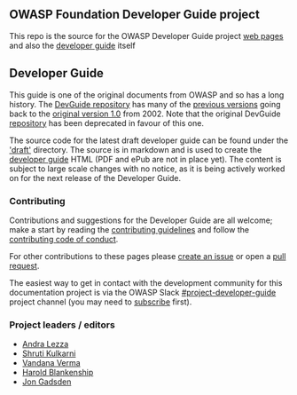 ## OWASP Foundation Developer Guide project

This repo is the source for the OWASP Developer Guide project [web pages][pages]
and also the [developer guide][draftGuide] itself

## Developer Guide

This guide is one of the original documents from OWASP and so has a long history.
The [DevGuide repository][devGuide] has many of the [previous versions][versions]
going back to the [original version 1.0][original] from 2002.
Note that the original DevGuide [repository][DevGuide] has been deprecated in favour of this one.

The source code for the latest draft developer guide can be found under the ['draft'][draft] directory.
The source is in markdown and is used to create the [developer guide][draft] HTML (PDF and ePub are not in place yet).
The content is subject to large scale changes with no notice,
as it is being actively worked on for the next release of the Developer Guide.

### Contributing

Contributions and suggestions for the Developer Guide are all welcome;
make a start by reading the [contributing guidelines][guide] and follow the [contributing code of conduct][conduct].

For other contributions to these pages please [create an issue][issues] or open a [pull request][request].

The easiest way to get in contact with the development community for this documentation project
is via the OWASP Slack [#project-developer-guide][project] project channel
(you may need to [subscribe](https://owasp.org/slack/invite) first).

### Project leaders / editors

* [Andra Lezza](mailto:andra.lezza@owasp.org)
* [Shruti Kulkarni](mailto:shruti.kulkarni@owasp.org)
* [Vandana Verma](vandana.verma@owasp.org)
* [Harold Blankenship](mailto:harold.blankenship@owasp.org)
* [Jon Gadsden](mailto:jon.gadsden@owasp.org)

[conduct]: code_of_conduct.md
[guide]: contributing.md
[devGuide]: https://github.com/OWASP/DevGuide
[draft]: draft
[draftGuide]: https://owasp.org/www-project-developer-guide/draft/
[issues]: https://github.com/OWASP/www-project-developer-guide/issues/new/choose
[original]: https://github.com/OWASP/DevGuide/blob/1d24d140de3724b6f95655e53b8d0cc6689fbfd8/DevGuide1.0/OWASPBuildingSecureWebApplicationsAndWebServices-V1.0.pdf
[pages]: https://owasp.org/www-project-developer-guide/
[project]: https://owasp.slack.com/messages/C04QN6CMNAC
[request]: https://github.com/OWASP/www-project-developer-guide/pulls
[versions]: https://github.com/OWASP/DevGuide/wiki#old-versions
